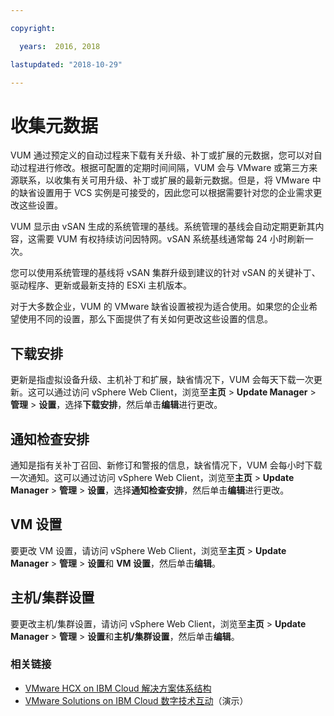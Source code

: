 ```yaml
---

copyright:

  years:  2016, 2018

lastupdated: "2018-10-29"

---
```


#	收集元数据

VUM 通过预定义的自动过程来下载有关升级、补丁或扩展的元数据，您可以对自动过程进行修改。根据可配置的定期时间间隔，VUM 会与 VMware 或第三方来源联系，以收集有关可用升级、补丁或扩展的最新元数据。但是，将 VMware 中的缺省设置用于 VCS 实例是可接受的，因此您可以根据需要针对您的企业需求更改这些设置。

VUM 显示由 vSAN 生成的系统管理的基线。系统管理的基线会自动定期更新其内容，这需要 VUM 有权持续访问因特网。vSAN 系统基线通常每 24 小时刷新一次。

您可以使用系统管理的基线将 vSAN 集群升级到建议的针对 vSAN 的关键补丁、驱动程序、更新或最新支持的 ESXi 主机版本。

对于大多数企业，VUM 的 VMware 缺省设置被视为适合使用。如果您的企业希望使用不同的设置，那么下面提供了有关如何更改这些设置的信息。

##	下载安排
更新是指虚拟设备升级、主机补丁和扩展，缺省情况下，VUM 会每天下载一次更新。这可以通过访问 vSphere Web Client，浏览至**主页** > **Update Manager** > **管理** > **设置**，选择**下载安排**，然后单击**编辑**进行更改。

##	通知检查安排
通知是指有关补丁召回、新修订和警报的信息，缺省情况下，VUM 会每小时下载一次通知。这可以通过访问 vSphere Web Client，浏览至**主页** > **Update Manager** > **管理** > **设置**，选择**通知检查安排**，然后单击**编辑**进行更改。

##	VM 设置
要更改 VM 设置，请访问 vSphere Web Client，浏览至**主页** > **Update Manager** > **管理** > **设置**和 **VM 设置**，然后单击**编辑**。

##	主机/集群设置
要更改主机/集群设置，请访问 vSphere Web Client，浏览至**主页** > **Update Manager** > **管理** > **设置**和**主机/集群设置**，然后单击**编辑**。

### 相关链接

* [VMware HCX on IBM Cloud 解决方案体系结构](https://www.ibm.com/cloud/garage/files/HCX_Architecture_Design.pdf)
* [VMware Solutions on IBM Cloud 数字技术互动](https://ibm-dte.mybluemix.net/ibm-vmware)（演示）

